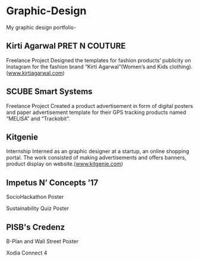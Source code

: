 # Graphic-Design
My graphic design portfolio-

## Kirti Agarwal PRET N COUTURE
Freelance Project
Designed the templates for fashion products’ publicity on Instagram for the
fashion brand “Kirti Agarwal”(Women’s and Kids clothing).
(www.kirtiagarwal.com)


## SCUBE Smart Systems
Freelance Project
Created a product advertisement in form of digital posters and paper
advertisement template for their GPS tracking products named “MELISA” and
“Trackobit”.

##  Kitgenie
Internship
Interned as an graphic designer at a startup, an online shopping portal. The
work consisted of making advertisements and offers banners, product display
on website.(www.kitgenie.com)

## Impetus N’ Concepts ’17
SocioHackathon Poster

Sustainability Quiz Poster

## PISB's Credenz
B-Plan and Wall Street Poster

Xodia Connect 4

